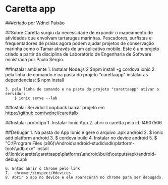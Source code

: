# Caretta app
###criado por Wdnei Paixão

##Sobre
Caretta surgiu da necessidade de expandir o mapeamento de atividades que envolvam tartarugas marinhas. Pescadores, surfistas e frequentadores de praias
agora podem ajudar projetos de conservação marinha como o Tamar através de um aplicativo mobile.
Este é um projeto criado a partir da disciplina de Laboratório de Engenharia de Software ministrada por Paulo Sérgio.


##Instalar ambiente
	1. Instalar Node.js
	2 $npm install -g cordova ionic
        2. pela linha de comando e na pasta do projeto "carettaapp" instalar as dependencias:
		$ npm install

	3. pela linha de comando e na pasta do projeto "carettaapp" ativar o servidor:
	    $ ionic serve --lab

##Instalar Servidor Loopback
baixar projeto em <https://github.com/wdnei/carettalb>

##Instalar prototipo
	1. Instalar Ionic App
	2. abrir o caretta pelo id :f4907506


##Debugar
    1. Na pasta do App Ionic e gere o arquivo .apk android
    2. $ ionic add platform android
    3. $ cordova build
    4. Instalar no device android
    5. $  "C:\Program Files (x86)\Android\android-studio\sdk\platform-tools\adb.exe" install d:\Ionic\caretta\carettaapp\platforms\android\build\outputs\apk\android-debug.apk

    6. Então abrir o Chrome pelo link
    7.  chrome://inspect/#devices
    8. Abrir o app no device e ele aparecerah no chrome para ser debugado.
